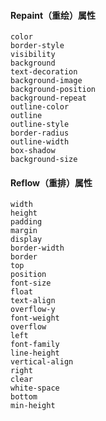#### Repaint（重绘）属性
    color
    border-style
    visibility
    background
    text-decoration
    background-image
    background-position
    background-repeat
    outline-color
    outline
    outline-style
    border-radius
    outline-width
    box-shadow
    background-size

#### Reflow（重排）属性
    width
    height
    padding
    margin
    display
    border-width
    border
    top
    position
    font-size
    float
    text-align
    overflow-y
    font-weight
    overflow
    left
    font-family
    line-height
    vertical-align
    right
    clear
    white-space
    bottom
    min-height
